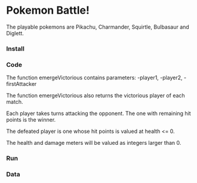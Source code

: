 # Pokemon Battle!
The playable pokemons are Pikachu, Charmander, Squirtle, Bulbasaur and Diglett.

### Install

### Code
The function emergeVictorious contains parameters:
-player1, 
-player2, 
-firstAttacker

The function emergeVictorious also returns the victorious player of each match.

Each player takes turns attacking the opponent. The one with remaining hit points is the winner. 

The defeated player is one whose hit points is valued at health <= 0.

The health and damage meters will be valued as integers larger than 0.
### Run

### Data
